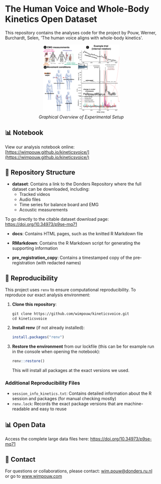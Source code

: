 # The Human Voice and Whole-Body Kinetics Open Dataset

This repository contains the analyses code for the project by Pouw, Werner, Burchardt, Selen, 'The human voice aligns with whole-body kinetics'.

<div align="center">
  <img src="Images/datasetexample.png" alt="Overview of experimental setup and measurements" width="50%" />
  <br>
  <em>Graphical Overview of Experimental Setup</em>
</div>

## 📊 Notebook

View our analysis notebook online: [https://wimpouw.github.io/kineticsvoice/](https://wimpouw.github.io/kineticsvoice/)

## 📁 Repository Structure

- **dataset**: Contains a link to the Donders Repository where the full dataset can be downloaded, including:
  - Tracked videos
  - Audio files
  - Time series for balance board and EMG
  - Acoustic measurements

To go directly to the citable dataset download page: https://doi.org/10.34973/p9se-mq71

- **docs**: Contains HTML pages, such as the knitted R Markdown file

- **RMarkdown**: Contains the R Markdown script for generating the supporting information

- **pre_registration_copy**: Contains a timestamped copy of the pre-registration (with redacted names)

## 🔄 Reproducibility

This project uses `renv` to ensure computational reproducibility. To reproduce our exact analysis environment:

1. **Clone this repository**:
   ```
   git clone https://github.com/wimpouw/kineticsvoice.git
   cd kineticsvoice
   ```

2. **Install renv** (if not already installed):
   ```r
   install.packages("renv")
   ```

3. **Restore the environment** from our lockfile (this can be for example run in the console when opening the notebook):
   ```r
   renv::restore()
   ```
   This will install all packages at the exact versions we used.

### Additional Reproducibility Files

- `session_info_kinetics.txt`: Contains detailed information about the R session and packages (for manual checking mostly)
- `renv.lock`: Records the exact package versions that are machine-readable and easy to reuse

## 📊 Open Data
Access the complete large data files here: https://doi.org/10.34973/p9se-mq71

## 📧 Contact
For questions or collaborations, please contact: wim.pouw@donders.ru.nl or go to www.wimpouw.com